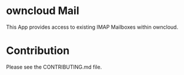 owncloud Mail
=============

This App provides access to existing IMAP Mailboxes within owncloud.

Contribution
============

Please see the CONTRIBUTING.md file.